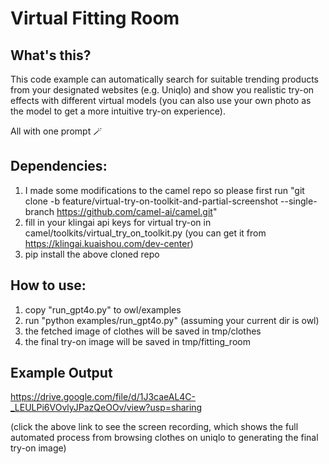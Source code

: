 # Virtual Fitting Room
## What's this?

This code example can automatically search for suitable trending products from your designated websites (e.g. Uniqlo) and show you realistic try-on effects with different virtual models (you can also use your own photo as the model to get a more intuitive try-on experience).

All with one prompt 🪄

## Dependencies:

 1. I made some modifications to the camel repo so please first run "git clone -b feature/virtual-try-on-toolkit-and-partial-screenshot --single-branch https://github.com/camel-ai/camel.git"
 2. fill in your klingai api keys for virtual try-on in camel/toolkits/virtual_try_on_toolkit.py (you can get it from https://klingai.kuaishou.com/dev-center)
 3. pip install the above cloned repo

## How to use: 
 1. copy "run_gpt4o.py" to owl/examples
 2. run "python examples/run_gpt4o.py" (assuming your current dir is owl)
 3. the fetched image of clothes will be saved in tmp/clothes
 4. the final try-on image will be saved in tmp/fitting_room

 ## Example Output
 https://drive.google.com/file/d/1J3caeAL4C-_LEULPi6VOvlyJPazQeOOv/view?usp=sharing

 (click the above link to see the screen recording, which shows the full automated process from browsing clothes on uniqlo to generating the final try-on image)